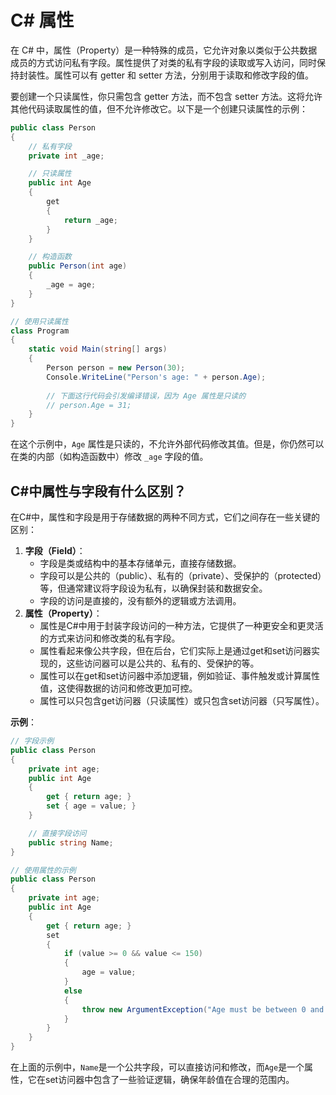 # C# 属性

在 C# 中，属性（Property）是一种特殊的成员，它允许对象以类似于公共数据成员的方式访问私有字段。属性提供了对类的私有字段的读取或写入访问，同时保持封装性。属性可以有 getter 和 setter 方法，分别用于读取和修改字段的值。

要创建一个只读属性，你只需包含 getter 方法，而不包含 setter 方法。这将允许其他代码读取属性的值，但不允许修改它。以下是一个创建只读属性的示例：

```csharp
public class Person
{
    // 私有字段
    private int _age;

    // 只读属性
    public int Age
    {
        get
        {
            return _age;
        }
    }

    // 构造函数
    public Person(int age)
    {
        _age = age;
    }
}

// 使用只读属性
class Program
{
    static void Main(string[] args)
    {
        Person person = new Person(30);
        Console.WriteLine("Person's age: " + person.Age);
        
        // 下面这行代码会引发编译错误，因为 Age 属性是只读的
        // person.Age = 31;
    }
}
```

在这个示例中，`Age` 属性是只读的，不允许外部代码修改其值。但是，你仍然可以在类的内部（如构造函数中）修改 `_age` 字段的值。

## C#中属性与字段有什么区别？

在C#中，属性和字段是用于存储数据的两种不同方式，它们之间存在一些关键的区别：

1. **字段（Field）**：
   - 字段是类或结构中的基本存储单元，直接存储数据。
   - 字段可以是公共的（public）、私有的（private）、受保护的（protected）等，但通常建议将字段设为私有，以确保封装和数据安全。
   - 字段的访问是直接的，没有额外的逻辑或方法调用。
2. **属性（Property）**：
   - 属性是C#中用于封装字段访问的一种方法，它提供了一种更安全和更灵活的方式来访问和修改类的私有字段。
   - 属性看起来像公共字段，但在后台，它们实际上是通过get和set访问器实现的，这些访问器可以是公共的、私有的、受保护的等。
   - 属性可以在get和set访问器中添加逻辑，例如验证、事件触发或计算属性值，这使得数据的访问和修改更加可控。
   - 属性可以只包含get访问器（只读属性）或只包含set访问器（只写属性）。

**示例**：

```csharp
// 字段示例
public class Person
{
    private int age;
    public int Age
    {
        get { return age; }
        set { age = value; }
    }

    // 直接字段访问
    public string Name;
}

// 使用属性的示例
public class Person
{
    private int age;
    public int Age
    {
        get { return age; }
        set
        {
            if (value >= 0 && value <= 150)
            {
                age = value;
            }
            else
            {
                throw new ArgumentException("Age must be between 0 and 150.");
            }
        }
    }
}
```

在上面的示例中，`Name`是一个公共字段，可以直接访问和修改，而`Age`是一个属性，它在set访问器中包含了一些验证逻辑，确保年龄值在合理的范围内。